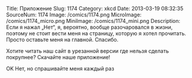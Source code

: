 Title: Приложение 
Slug: 1174 
Category: xkcd 
Date: 2013-03-19 08:32:35 
SourceNum: 1174 
Image: /comics/1174.png 
MicroImage: /comics/1174_micro.png 
MiniImage: /comics/1174_mini.png 
Description: Если я нажал „Нет“, я, вероятно, вообще разочаровался в жизни, поэтому не стоит вести меня на страницу, которую я хотел прочитать. Просто оставьте меня на главной. Спасибо. 

Хотите читать наш сайт в урезанной версии где нельзя сделать покрупнее?
Скачайте наше приложение!

OK Нет, но спрашивайте меня каждый раз
